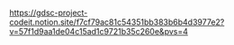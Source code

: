 https://gdsc-project-codeit.notion.site/f7cf79ac81c54351bb383b6b4d3977e2?v=57f1d9aa1de04c15ad1c9721b35c260e&pvs=4